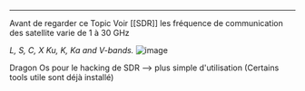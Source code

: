 
---
Avant de regarder ce Topic Voir [[SDR]]
les fréquence de communication des satellite varie de 1 à 30 GHz

*L, S, C, X Ku, K, Ka and V-bands.*
![image](https://github.com/user-attachments/assets/88b7ac5b-e6c1-4eb9-bf6d-7d424ac19f47)


Dragon Os pour le hacking de SDR --> plus simple d'utilisation (Certains tools utile sont déjà installé)
